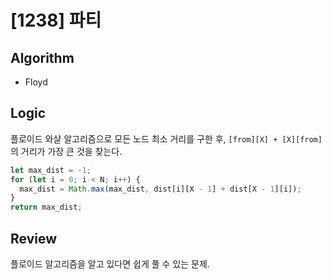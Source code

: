 # [1238] 파티

## Algorithm

- Floyd

## Logic

플로이드 와샬 알고리즘으로 모든 노드 최소 거리를 구한 후, `[from][X] + [X][from]`의 거리가 가장 큰 것을 찾는다.

```js
let max_dist = -1;
for (let i = 0; i < N; i++) {
  max_dist = Math.max(max_dist, dist[i][X - 1] + dist[X - 1][i]);
}
return max_dist;
```

## Review

플로이드 알고리즘을 알고 있다면 쉽게 풀 수 있는 문제.
